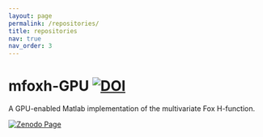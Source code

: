 ```yaml
---
layout: page
permalink: /repositories/
title: repositories
nav: true
nav_order: 3
---
```

# mfoxh-GPU [![DOI](https://zenodo.org/badge/DOI/10.5281/zenodo.11316270.svg)](https://doi.org/10.5281/zenodo.11316270)
A GPU-enabled Matlab implementation of the multivariate Fox H-function.

[![Zenodo Page](https://api.microlink.io/?url=https%3A%2F%2Fzenodo.org%2Frecords%2F11316270&screenshot=true&meta=true&screenshot=true&element=Metrics)](https://zenodo.org/record/11316270)







